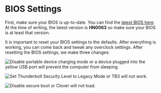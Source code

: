 # BIOS Settings

First, make sure your BIOS is up-to-date. You can find the [latest BIOS here](https://downloadcenter.intel.com/product/126143). At the time of writing, the latest version is **HN0063** so make sure your BIOS is at least that version.

It is important to reset your BIOS settings to the defaults. After everything is working, you can come back and tweak any overclock settings. After resetting the BIOS settings, we make three changes:

![Disable portable device charging mode or a device plugged into the yellow USB port will prevent the computer from sleeping.](../.gitbook/assets/screen1.png)

![Set Thunderbolt Security Level to Legacy Mode or TB3 will not work.](../.gitbook/assets/screen2.png)

![Disable secure boot or Clover will not load.](../.gitbook/assets/screen3.png)


